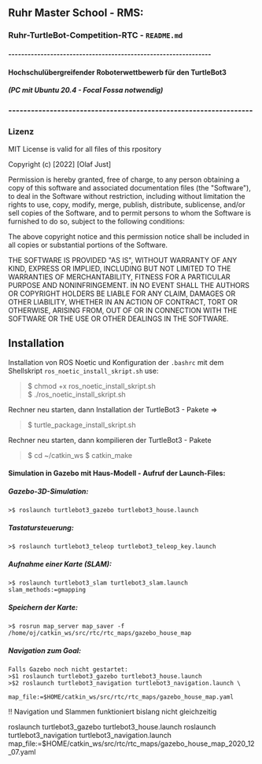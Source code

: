 ## Ruhr Master School - RMS:
### Ruhr-TurtleBot-Competition-RTC -  `README.md`
#### ---------------------------------------------------------------
#### Hochschulübergreifender Roboterwettbewerb für den TurtleBot3
##### (PC mit Ubuntu 20.4 - Focal Fossa  notwendig)
### -----------------------------------------------------------------

### Lizenz ###
MIT License is valid for all files of this rpository

Copyright (c) [2022] [Olaf Just]

Permission is hereby granted, free of charge, to any person obtaining a copy
of this software and associated documentation files (the "Software"), to deal
in the Software without restriction, including without limitation the rights
to use, copy, modify, merge, publish, distribute, sublicense, and/or sell
copies of the Software, and to permit persons to whom the Software is
furnished to do so, subject to the following conditions:

The above copyright notice and this permission notice shall be included in all
copies or substantial portions of the Software.

THE SOFTWARE IS PROVIDED "AS IS", WITHOUT WARRANTY OF ANY KIND, EXPRESS OR
IMPLIED, INCLUDING BUT NOT LIMITED TO THE WARRANTIES OF MERCHANTABILITY,
FITNESS FOR A PARTICULAR PURPOSE AND NONINFRINGEMENT. IN NO EVENT SHALL THE
AUTHORS OR COPYRIGHT HOLDERS BE LIABLE FOR ANY CLAIM, DAMAGES OR OTHER
LIABILITY, WHETHER IN AN ACTION OF CONTRACT, TORT OR OTHERWISE, ARISING FROM,
OUT OF OR IN CONNECTION WITH THE SOFTWARE OR THE USE OR OTHER DEALINGS IN THE
SOFTWARE.


## Installation ##

Installation von ROS Noetic und Konfiguration der `.bashrc` mit dem Shellskript  `ros_noetic_install_skript.sh`
use: 
 >$ chmod +x ros_noetic_install_skript.sh        
 >$ ./ros_noetic_install_skript.sh

Rechner neu starten, 
dann Installation der TurtleBot3 - Pakete =>   

>$ turtle_package_install_skript.sh

Rechner neu starten, 
dann kompilieren der TurtleBot3 - Pakete

>$ cd ~/catkin_ws 
>$ catkin_make


#### Simulation in Gazebo mit Haus-Modell - Aufruf der Launch-Files:
##### Gazebo-3D-Simulation:      
    >$ roslaunch turtlebot3_gazebo turtlebot3_house.launch
##### Tastatursteuerung:         
    >$ roslaunch turtlebot3_teleop turtlebot3_teleop_key.launch    
##### Aufnahme einer Karte (SLAM):
    >$ roslaunch turtlebot3_slam turtlebot3_slam.launch slam_methods:=gmapping
##### Speichern der Karte:    
    >$ rosrun map_server map_saver -f /home/oj/catkin_ws/src/rtc/rtc_maps/gazebo_house_map
##### Navigation zum Goal:
    Falls Gazebo noch nicht gestartet:
    >$1 roslaunch turtlebot3_gazebo turtlebot3_house.launch
    >$2 roslaunch turtlebot3_navigation turtlebot3_navigation.launch \
                  map_file:=$HOME/catkin_ws/src/rtc/rtc_maps/gazebo_house_map.yaml    

!!  Navigation und Slammen funktioniert bislang nicht gleichzeitig

roslaunch turtlebot3_gazebo turtlebot3_house.launch
roslaunch turtlebot3_navigation turtlebot3_navigation.launch map_file:=$HOME/catkin_ws/src/rtc/rtc_maps/gazebo_house_map_2020_12_07.yaml



